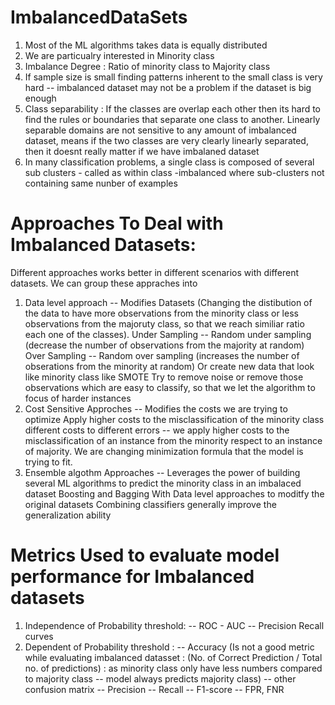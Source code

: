 # ImbalancedDataSets

1. Most of the ML algorithms takes data is equally distributed
2. We are particualry interested in Minority class
3. Imbalance Degree : Ratio of minority class to Majority class
4. If sample size is small finding patterns inherent to the small class is very hard -- imbalanced dataset may not be a problem if the dataset is big enough
5. Class separability : If the classes are overlap each other then its hard to find the rules or boundaries that separate one class to another. Linearly separable domains are not sensitive to any amount of imbalanced dataset, means if the two classes are very clearly linearly separated, then it doesnt really matter if we have imbalaned dataset
6. In many classification problems, a single class is composed of several sub clusters - called as within class -imbalanced where sub-clusters not containing same nunber of examples

# Approaches To Deal with Imbalanced Datasets:
Different approaches works better in different scenarios with different datasets. We can group these appraches into
1. Data level approach --  Modifies Datasets (Changing the distibution of the data to have more observations from the minority class or less observations from the majoruty class, so that we reach similiar ratio each one of the classes).
    Under Sampling -- Random under sampling (decrease the number of observations from the majority at random)
    Over Sampling -- Random over sampling (increases the number of obserations from the minority at random)
    Or create new data that look like minority class like SMOTE
    Try to remove noise or remove those observations which are easy to classify, so that we let the algorithm to focus of harder instances
3. Cost Sensitive Approches -- Modifies the costs we are trying to optimize
   Apply higher costs to the misclassification of the minority class
   different costs to different errors -- we apply higher costs to the misclassification of an instance from the minority respect to an instance of majority. We are changing minimization formula that the model is trying to fit. 
5. Ensemble algothm Approaches -- Leverages the power of building several ML algorithms to predict the minority class in an imbalaced dataset
    Boosting and Bagging
    With Data level approaches to moditfy the original datasets
    Combining classifiers generally improve the generalization ability
   
 
 # Metrics Used to evaluate model performance for Imbalanced datasets
 
 1. Independence of Probability threshold:
      -- ROC - AUC
      --  Precision  Recall curves
 2. Dependent of Probability threshold :
      -- Accuracy (Is not a good metric while evaluating imbalanced datasset : (No. of Correct Prediction / Total no. of predictions)   : as minority class only have less numbers compared to majority class -- model always predicts majority class)
      --  other confusion matrix
             -- Precision 
             -- Recall
             -- F1-score
             -- FPR, FNR
         
 
 
 
    
  





